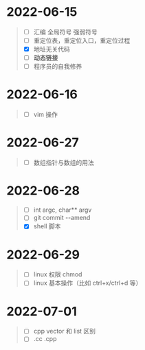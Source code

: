 # 2022-06-15

> - [ ] 汇编 全局符号 强弱符号
> - [ ] 重定位表，重定位入口，重定位过程
> - [x] 地址无关代码
> - [ ] **动态链接**
> - [ ] 程序员的自我修养

# 2022-06-16

> - [ ] vim 操作

# 2022-06-27

> - [ ] 数组指针与数组的用法

# 2022-06-28

> - [ ] int argc, char** argv
> - [ ] git commit --amend
> - [x] shell 脚本

# 2022-06-29

> - [ ] linux 权限 chmod
> - [ ] linux 基本操作（比如 ctrl+x/ctrl+d 等）

# 2022-07-01

> - [ ] cpp vector 和 list 区别
> - [ ] .cc .cpp
